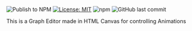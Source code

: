 ![Publish to NPM](https://github.com/shute-technologies/graph-editor/workflows/Publish%20to%20NPM/badge.svg) [![License: MIT](https://img.shields.io/badge/License-MIT-yellow.svg)](https://opensource.org/licenses/MIT) ![npm](https://img.shields.io/npm/v/shute-technologies.graph-editor) ![GitHub last commit](https://img.shields.io/github/last-commit/shute-technologies/graph-editor)

This is a Graph Editor made in HTML Canvas for controlling Animations
